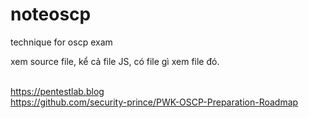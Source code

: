# noteoscp
technique for oscp exam

xem source file, kể cả file JS, có file gì xem file đó.

</br>https://pentestlab.blog 
</br>https://github.com/security-prince/PWK-OSCP-Preparation-Roadmap
